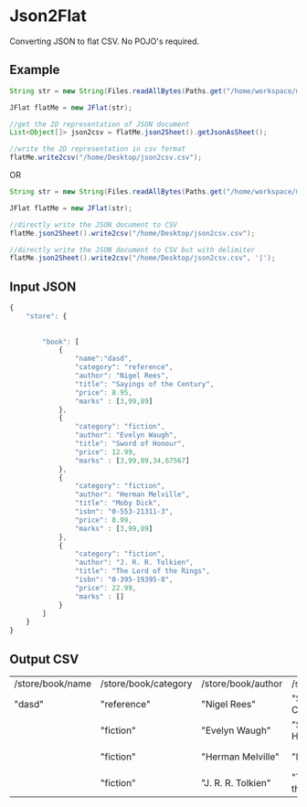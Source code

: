# Json2Flat
Converting JSON to flat CSV. No POJO's required.

Example
----------
```java
String str = new String(Files.readAllBytes(Paths.get("/home/workspace/mvgitproj/Json2Flat/json2flat/src/main/resources/test.json")));

JFlat flatMe = new JFlat(str);

//get the 2D representation of JSON document
List<Object[]> json2csv = flatMe.json2Sheet().getJsonAsSheet();

//write the 2D representation in csv format
flatMe.write2csv("/home/Desktop/json2csv.csv");
```
OR
```java
String str = new String(Files.readAllBytes(Paths.get("/home/workspace/mvgitproj/Json2Flat/json2flat/src/main/resources/test.json")));

JFlat flatMe = new JFlat(str);

//directly write the JSON document to CSV
flatMe.json2Sheet().write2csv("/home/Desktop/json2csv.csv");

//directly write the JSON document to CSV but with delimiter
flatMe.json2Sheet().write2csv("/home/Desktop/json2csv.csv", '|');
```
Input JSON
----------
```javascript
{
    "store": {
	    
	    
		"book": [
		    {
		        "name":"dasd",
		        "category": "reference",
		        "author": "Nigel Rees",
		        "title": "Sayings of the Century",
		        "price": 8.95,
		        "marks" : [3,99,89]
		    },
		    {
		        "category": "fiction",
		        "author": "Evelyn Waugh",
		        "title": "Sword of Honour",
		        "price": 12.99,
		        "marks" : [3,99,89,34,67567]
		    },
		    {
		        "category": "fiction",
		        "author": "Herman Melville",
		        "title": "Moby Dick",
		        "isbn": "0-553-21311-3",
		        "price": 8.99,
		        "marks" : [3,99,89]
		    },
		    {
		        "category": "fiction",
		        "author": "J. R. R. Tolkien",
		        "title": "The Lord of the Rings",
		        "isbn": "0-395-19395-8",
		        "price": 22.99,
		        "marks" : []
		    }
		]
	}
}
```
Output CSV
----------
|                  |                      |                    |                          |                   |                     |                     |                     |                     |                     |                  | 
|------------------|----------------------|--------------------|--------------------------|-------------------|---------------------|---------------------|---------------------|---------------------|---------------------|------------------| 
| /store/book/name | /store/book/category | /store/book/author | /store/book/title        | /store/book/price | /store/book/marks/0 | /store/book/marks/1 | /store/book/marks/2 | /store/book/marks/3 | /store/book/marks/4 | /store/book/isbn | 
| "dasd"           | "reference"          | "Nigel Rees"       | "Sayings of the Century" | 8.95              | 3                   | 99                  | 89                  |                     |                     |                  | 
|                  | "fiction"            | "Evelyn Waugh"     | "Sword of Honour"        | 12.99             | 3                   | 99                  | 89                  | 34                  | 67567               |                  | 
|                  | "fiction"            | "Herman Melville"  | "Moby Dick"              | 8.99              | 3                   | 99                  | 89                  |                     |                     | "0-553-21311-3"  | 
|                  | "fiction"            | "J. R. R. Tolkien" | "The Lord of the Rings"  | 22.99             |                     |                     |                     |                     |                     | "0-395-19395-8"  | 
